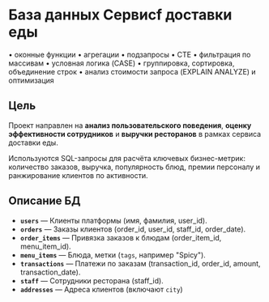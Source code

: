 # База данных Сервисf доставки еды
• оконные функции
• агрегации
• подзапросы
• CTE
• фильтрация по массивам
• условная логика (CASE)
• группировка, сортировка, объединение строк
• анализ стоимости запроса (EXPLAIN ANALYZE) и оптимизация

## Цель
Проект направлен на **анализ пользовательского поведения**, **оценку эффективности сотрудников** и **выручки ресторанов** в рамках сервиса доставки еды.

Используются SQL-запросы для расчёта ключевых бизнес-метрик: количество заказов, выручка, популярность блюд, премии персоналу и ранжирование клиентов по активности.

## Описание БД
- **`users`** — Клиенты платформы (имя, фамилия, user_id).
- **`orders`** — Заказы клиентов (order_id, user_id, staff_id, order_date).
- **`order_items`** — Привязка заказов к блюдам (order_item_id, menu_item_id).
- **`menu_items`** — Блюда, метки (`tags`, например "Spicy").
- **`transactions`** — Платежи по заказам (transaction_id, order_id, amount, transaction_date).
- **`staff`** — Сотрудники ресторана (staff_id).
- **`addresses`** — Адреса клиентов (включают `city`)
